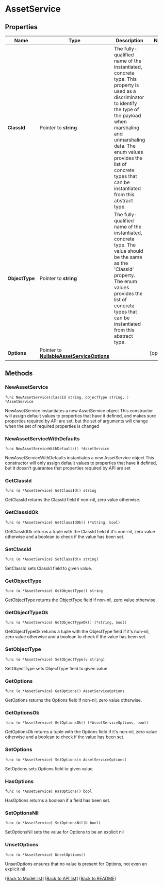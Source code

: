 # AssetService

## Properties

Name | Type | Description | Notes
------------ | ------------- | ------------- | -------------
**ClassId** | Pointer to **string** | The fully-qualified name of the instantiated, concrete type. This property is used as a discriminator to identify the type of the payload when marshaling and unmarshaling data. The enum values provides the list of concrete types that can be instantiated from this abstract type. | 
**ObjectType** | Pointer to **string** | The fully-qualified name of the instantiated, concrete type. The value should be the same as the &#39;ClassId&#39; property. The enum values provides the list of concrete types that can be instantiated from this abstract type. | 
**Options** | Pointer to [**NullableAssetServiceOptions**](AssetServiceOptions.md) |  | [optional] 

## Methods

### NewAssetService

`func NewAssetService(classId string, objectType string, ) *AssetService`

NewAssetService instantiates a new AssetService object
This constructor will assign default values to properties that have it defined,
and makes sure properties required by API are set, but the set of arguments
will change when the set of required properties is changed

### NewAssetServiceWithDefaults

`func NewAssetServiceWithDefaults() *AssetService`

NewAssetServiceWithDefaults instantiates a new AssetService object
This constructor will only assign default values to properties that have it defined,
but it doesn't guarantee that properties required by API are set

### GetClassId

`func (o *AssetService) GetClassId() string`

GetClassId returns the ClassId field if non-nil, zero value otherwise.

### GetClassIdOk

`func (o *AssetService) GetClassIdOk() (*string, bool)`

GetClassIdOk returns a tuple with the ClassId field if it's non-nil, zero value otherwise
and a boolean to check if the value has been set.

### SetClassId

`func (o *AssetService) SetClassId(v string)`

SetClassId sets ClassId field to given value.


### GetObjectType

`func (o *AssetService) GetObjectType() string`

GetObjectType returns the ObjectType field if non-nil, zero value otherwise.

### GetObjectTypeOk

`func (o *AssetService) GetObjectTypeOk() (*string, bool)`

GetObjectTypeOk returns a tuple with the ObjectType field if it's non-nil, zero value otherwise
and a boolean to check if the value has been set.

### SetObjectType

`func (o *AssetService) SetObjectType(v string)`

SetObjectType sets ObjectType field to given value.


### GetOptions

`func (o *AssetService) GetOptions() AssetServiceOptions`

GetOptions returns the Options field if non-nil, zero value otherwise.

### GetOptionsOk

`func (o *AssetService) GetOptionsOk() (*AssetServiceOptions, bool)`

GetOptionsOk returns a tuple with the Options field if it's non-nil, zero value otherwise
and a boolean to check if the value has been set.

### SetOptions

`func (o *AssetService) SetOptions(v AssetServiceOptions)`

SetOptions sets Options field to given value.

### HasOptions

`func (o *AssetService) HasOptions() bool`

HasOptions returns a boolean if a field has been set.

### SetOptionsNil

`func (o *AssetService) SetOptionsNil(b bool)`

 SetOptionsNil sets the value for Options to be an explicit nil

### UnsetOptions
`func (o *AssetService) UnsetOptions()`

UnsetOptions ensures that no value is present for Options, not even an explicit nil

[[Back to Model list]](../README.md#documentation-for-models) [[Back to API list]](../README.md#documentation-for-api-endpoints) [[Back to README]](../README.md)


